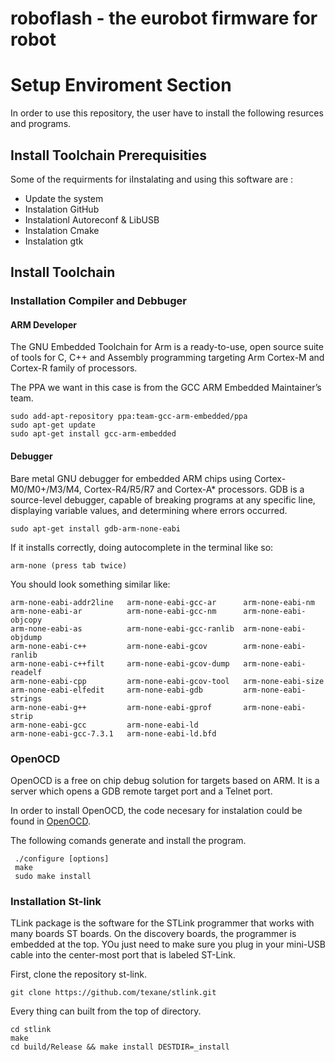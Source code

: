 roboflash - the eurobot firmware for robot
==========================================


# Setup Enviroment Section

In order to use this repository, the user have to install the following
resurces and programs.

## Install Toolchain Prerequisities

Some of the requirments for iInstalating and using this software are :
- Update the system
- Instalation GitHub
- Instalationl Autoreconf & LibUSB 
- Instalation Cmake
- Instalation gtk


## Install Toolchain

### Installation Compiler and Debbuger

#### ARM Developer

The GNU Embedded Toolchain for Arm is a ready-to-use, open source suite of
tools for C, C++ and Assembly programming targeting Arm Cortex-M and Cortex-R
family of processors. 

The PPA we want in this case is from the GCC ARM Embedded Maintainer’s
team.

```
sudo add-apt-repository ppa:team-gcc-arm-embedded/ppa
sudo apt-get update
sudo apt-get install gcc-arm-embedded
```
#### Debugger

Bare metal GNU debugger for embedded ARM chips using Cortex-M0/M0+/M3/M4,
Cortex-R4/R5/R7 and Cortex-A* processors. GDB is a source-level debugger,
capable of breaking programs at any specific line, displaying variable values,
and determining where errors occurred.

```
sudo apt-get install gdb-arm-none-eabi
```

If it installs correctly, doing autocomplete in the terminal like so:

```
arm-none (press tab twice)
```

You should look something similar like:

```
arm-none-eabi-addr2line   arm-none-eabi-gcc-ar      arm-none-eabi-nm
arm-none-eabi-ar          arm-none-eabi-gcc-nm      arm-none-eabi-objcopy
arm-none-eabi-as          arm-none-eabi-gcc-ranlib  arm-none-eabi-objdump
arm-none-eabi-c++         arm-none-eabi-gcov        arm-none-eabi-ranlib
arm-none-eabi-c++filt     arm-none-eabi-gcov-dump   arm-none-eabi-readelf
arm-none-eabi-cpp         arm-none-eabi-gcov-tool   arm-none-eabi-size
arm-none-eabi-elfedit     arm-none-eabi-gdb         arm-none-eabi-strings
arm-none-eabi-g++         arm-none-eabi-gprof       arm-none-eabi-strip
arm-none-eabi-gcc         arm-none-eabi-ld          
arm-none-eabi-gcc-7.3.1   arm-none-eabi-ld.bfd 
```

###  OpenOCD

OpenOCD is a free on chip debug solution for targets based on ARM. It is a server
which opens a GDB remote target port and a Telnet port.  
  
In order to install OpenOCD, the code necesary for instalation could be found
in [OpenOCD](https://sourceforge.net/projects/openocd/files/openocd/0.10.0/).

The following comands generate and install the program. 

```
 ./configure [options]
 make
 sudo make install
```

### Installation St-link

TLink package is the software for the STLink programmer that works with many
boards ST boards. On the discovery boards, the programmer is embedded at the
top. YOu just need to make sure you plug in your mini-USB cable into the
center-most port that is labeled ST-Link.

First, clone the repository st-link.

```
git clone https://github.com/texane/stlink.git
```

Every thing can built from the top of directory.

```
cd stlink
make
cd build/Release && make install DESTDIR=_install
```

